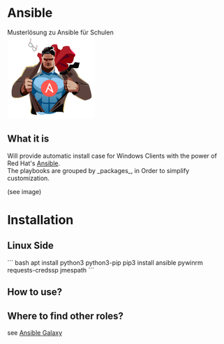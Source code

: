 # Ansible

Musterlösung zu Ansible für Schulen  
![Galaxy](https://github.com/SManAT/IT-School-Admin/blob/master/Ansible/img/AnsiblePower.png)

## What it is

Will provide automatic install case for Windows Clients with the power of Red Hat's [Ansible](https://www.ansible.com/).  
The playbooks are grouped by \_packages\_, in Order to simplify customization.

(see image)

# Installation

## Linux Side

´´´ bash
apt install python3 python3-pip
pip3 install ansible pywinrm requests-credssp jmespath
´´´

## How to use?

## Where to find other roles?

see [Ansible Galaxy](https://galaxy.ansible.com/)
